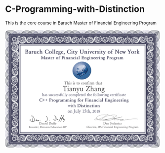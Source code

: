 # C-Programming-with-Distinction

This is the core course in Baruch Master of Financial Engineering Program

![GitHub Logo](/Certification.png)
